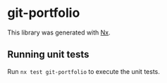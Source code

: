 # git-portfolio

This library was generated with [Nx](https://nx.dev).

## Running unit tests

Run `nx test git-portfolio` to execute the unit tests.
